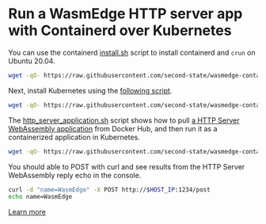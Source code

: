 # Run a WasmEdge HTTP server app with Containerd over Kubernetes

You can use the containerd [install.sh](../containerd/install.sh) script to install containerd and `crun` on Ubuntu 20.04.


```bash
wget -qO- https://raw.githubusercontent.com/second-state/wasmedge-containers-examples/main/containerd/install.sh | bash
```

Next, install Kubernetes using the [following script](install.sh).

```bash
wget -qO- https://raw.githubusercontent.com/second-state/wasmedge-containers-examples/main/kubernetes_containerd/install.sh | bash
```

The [http_server_application.sh](http_server_application.sh) script shows how to pull [a HTTP Server WebAssembly application](../../http_server_wasi_app.md) from Docker Hub, and then run it as a containerized application in Kubernetes.

```bash
wget -qO- https://raw.githubusercontent.com/second-state/wasmedge-containers-examples/main/kubernetes_containerd/http_server/http_server_application.sh | bash
```

You should able to POST with curl and see results from the HTTP Server WebAssembly reply echo in the console. 

```bash
curl -d "name=WasmEdge" -X POST http://$HOST_IP:1234/post
echo name=WasmEdge
```

[Learn more](https://wasmedge.org/book/en/kubernetes/kubernetes/kubernetes-containerd.html)
